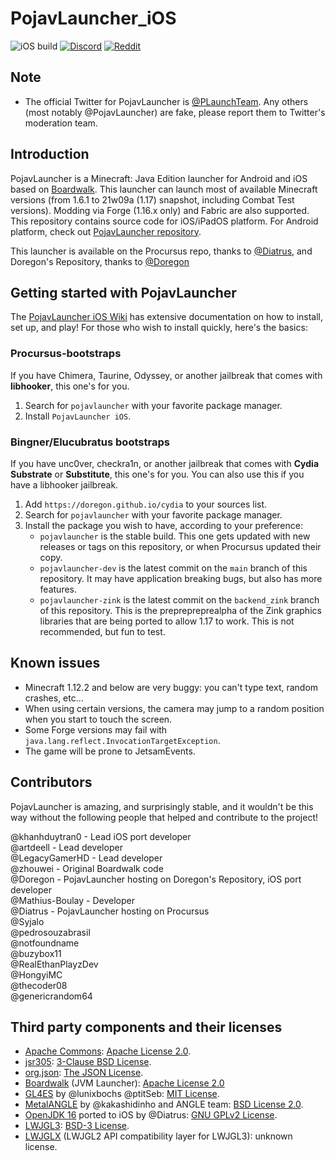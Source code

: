 # PojavLauncher_iOS
![iOS build](https://github.com/PojavLauncherTeam/PojavLauncher_iOS/workflows/iOS%20build/badge.svg)
[![Discord](https://img.shields.io/discord/724163890803638273.svg?label=&logo=discord&logoColor=ffffff&color=7389D8&labelColor=6A7EC2)](https://discord.gg/6RpEJda)
[![Reddit](https://img.shields.io/badge/dynamic/json.svg?label=r/PojavLauncher%20member%20count&query=$.data.subscribers&url=https://www.reddit.com/r/PojavLauncher/about.json)](https://reddit.com/r/PojavLauncher)

## Note
- The official Twitter for PojavLauncher is [@PLaunchTeam](https://twitter.com/PLaunchTeam). Any others (most notably @PojavLauncher) are fake, please report them to Twitter's moderation team.

## Introduction
PojavLauncher is a Minecraft: Java Edition launcher for Android and iOS based on [Boardwalk](https://github.com/zhuowei/Boardwalk). This launcher can launch most of available Minecraft versions (from 1.6.1 to 21w09a (1.17) snapshot, including Combat Test versions). Modding via Forge (1.16.x only) and Fabric are also supported. This repository contains source code for iOS/iPadOS platform. For Android platform, check out [PojavLauncher repository](https://github.com/PojavLauncherTeam/PojavLauncher).

This launcher is available on the Procursus repo, thanks to [@Diatrus](https://twitter.com/Diatrus), and Doregon's Repository, thanks to [@Doregon](https://twitter.com/AdamTunnic)

## Getting started with PojavLauncher

The [PojavLauncher iOS Wiki](https://github.com/PojavLauncherTeam/PojavLauncher_iOS/wiki) has extensive documentation on how to install, set up, and play! For those who wish to install quickly, here's the basics:

### Procursus-bootstraps
If you have Chimera, Taurine, Odyssey, or another jailbreak that comes with **libhooker**, this one's for you.

1. Search for `pojavlauncher` with your favorite package manager.
2. Install `PojavLauncher iOS`.

### Bingner/Elucubratus bootstraps
If you have unc0ver, checkra1n, or another jailbreak that comes with **Cydia Substrate** or **Substitute**, this one's for you. You can also use this if you have a libhooker jailbreak.

1. Add `https://doregon.github.io/cydia` to your sources list.
2. Search for `pojavlauncher` with your favorite package manager.
3. Install the package you wish to have, according to your preference:
   * `pojavlauncher` is the stable build. This one gets updated with new releases or tags on this repository, or when Procursus updated their copy.
   * `pojavlauncher-dev` is the latest commit on the `main` branch of this repository. It may have application breaking bugs, but also has more features.
   * `pojavlauncher-zink` is the latest commit on the `backend_zink` branch of this repository. This is the preprepreprealpha of the Zink graphics libraries that are being ported to allow 1.17 to work. This is not recommended, but fun to test.

## Known issues
* Minecraft 1.12.2 and below are very buggy: you can't type text, random crashes, etc...
* When using certain versions, the camera may jump to a random position when you start to touch the screen.
* Some Forge versions may fail with `java.lang.reflect.InvocationTargetException`.
* The game will be prone to JetsamEvents.

## Contributors
PojavLauncher is amazing, and surprisingly stable, and it wouldn't be this way without the following people that helped and contribute to the project!

@khanhduytran0 - Lead iOS port developer  
@artdeell - Lead developer  
@LegacyGamerHD - Lead developer  
@zhouwei - Original Boardwalk code  
@Doregon - PojavLauncher hosting on Doregon's Repository, iOS port developer  
@Mathius-Boulay - Developer   
@Diatrus - PojavLauncher hosting on Procursus  
@Syjalo  
@pedrosouzabrasil  
@notfoundname  
@buzybox11  
@RealEthanPlayzDev  
@HongyiMC  
@thecoder08  
@genericrandom64  

## Third party components and their licenses
- [Apache Commons](https://commons.apache.org): [Apache License 2.0](http://www.apache.org/licenses/LICENSE-2.0.txt).
- [jsr305](https://code.google.com/p/jsr-305): [3-Clause BSD License](http://opensource.org/licenses/BSD-3-Clause).
- [org.json](https://github.com/stleary/JSON-java): [The JSON License](https://www.json.org/license.html).
- [Boardwalk](https://github.com/zhuowei/Boardwalk) (JVM Launcher): [Apache License 2.0](https://github.com/zhuowei/Boardwalk/blob/master/LICENSE)
- [GL4ES](https://github.com/ptitSeb/gl4es) by @lunixbochs @ptitSeb: [MIT License](https://github.com/ptitSeb/gl4es/blob/master/LICENSE).
- [MetalANGLE](https://github.com/kakashidinho/metalangle) by @kakashidinho and ANGLE team: [BSD License 2.0](https://github.com/kakashidinho/metalangle/blob/master/LICENSE).
- [OpenJDK 16](https://www.ios-repo-updates.com/repository/procursus/package/openjdk-16-jre) ported to iOS by @Diatrus: [GNU GPLv2 License](https://openjdk.java.net/legal/gplv2+ce.html).
- [LWJGL3](https://github.com/PojavLauncherTeam/lwjgl3): [BSD-3 License](https://github.com/LWJGL/lwjgl3/blob/master/LICENSE.md).
- [LWJGLX](https://github.com/PojavLauncherTeam/lwjglx) (LWJGL2 API compatibility layer for LWJGL3): unknown license.

